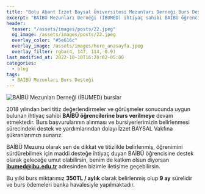 ```yaml
---
title: "Bolu Abant İzzet Baysal Üniversitesi Mezunları Derneği Burs Desteği"
excerpt: "BAİBÜ Mezunları Derneği (İBUMED) ihtiyaç sahibi BAİBÜ öğrencilerine burs vermeye devam etmektedir. "
header:
  teaser: "/assets/images/posts/22.jpeg"
  og_image: /assets/images/posts/22.jpeg
  overlay_color: "#5e616c"
  overlay_image: /assets/images/hero_anasayfa.jpeg
  overlay_filter: rgba(4, 147, 114, 0.9)
last_modified_at: 2022-10-10T16:20:02-05:00
categories:
  - blog
tags:
  - BAİBÜ Mezunları Burs Desteği
---
```



<img src="{{ site.url }}{{ site.baseurl }}/assets/images/posts/2022-10-28-aibu-mezunlar-dernegi-burslar/ibumed-burslar.jpeg" alt="BAİBÜ Mezunları Derneği (İBUMED) burslar">

2018 yılından beri titiz değerlendirmeler ve görüşmeler sonucunda uygun bulunan ihtiyaç sahibi **BAİBÜ öğrencilerine burs verilmeye** devam etmektedir. Burs başvurularının alınması ve bursiyerlerimizin belirlenmesi sürecindeki destek ve yardımlarından dolayı İzzet BAYSAL Vakfına şükranlarımızı sunarız.

BAİBÜ Mezunu olarak sen de dikkat ve titizlikle belirlenmiş, öğrenimini sürdürebilmek için maddi desteğe ihtiyaç duyan BAİBÜ öğrencisine destek olarak geleceğe umut olabilirsin, benim de katkım olsun diyorsan **ibumed@ibu.edu.tr** adresinden bizimle iletişime geçebilirsin.

Bu yılki burs miktarımız **350TL / aylık** olarak belirlenmiş olup **9 ay** sürelidir ve burs ödemeleri  banka havalesiyle yapılmaktadır.
